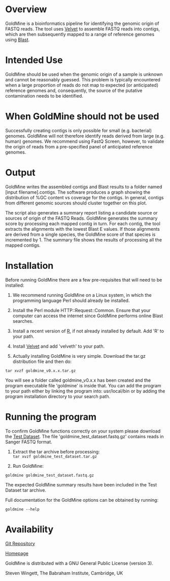 # Overview
GoldMine is a bioinformatics pipeline for identifying the genomic origin of FASTQ reads.  The tool uses [Velvet](https://www.ebi.ac.uk/~zerbino/velvet/) to assemble FASTQ reads into contigs, which are then subsequently mapped to a range of reference genomes using [Blast](https://blast.ncbi.nlm.nih.gov/Blast.cgi).


# Intended Use
GoldMine should be used when the genomic origin of a sample is unknown and cannot be reasonably guessed.  This problem is typically encountered when a large proportion of reads do not map to expected (or anticipated) reference genomes and, consequently, the source of the putative contamination needs to be identified.


# When GoldMine should not be used
Successfully creating contigs is only possible for small (e.g. bacterial) genomes.  GoldMine will not therefore identify reads derived from large (e.g. human) genomes.  We recommend using FastQ Screen, however, to validate the origin of reads from a pre-specified panel of anticipated reference genomes. 


# Output
GoldMine writes the assembled contigs and Blast results to a folder named [input filename].contigs.  The software produces a graph showing the distribution of %GC content vs coverage for the contigs.  In general, contigs from different genomic sources should cluster together on this plot. 

The script also generates a summary report listing a candidate source or sources of origin of the FASTQ Reads.  GoldMine generates the summary score by processing each mapped contig in turn.  For each contig, the tool extracts the alignments with the lowest Blast E values.  If those alignments are derived from a single species, the GoldMine score of that species is incremented by 1.  The summary file shows the results of processing all the mapped contigs.  


# Installation
Before running GoldMine there are a few pre-requisites that will need to be installed:

1. We recommend running GoldMine on a Linux system, in which the programming language Perl should already be installed.

2. Install the Perl module HTTP::Request::Common.  Ensure that your computer can access the internet since GoldMine performs online Blast searches.

3. Install a recent version of [R](https://www.r-project.org), if not already installed by default.  Add 'R' to your path.

4. Install [Velvet](https://www.ebi.ac.uk/~zerbino/velvet) and add 'velveth' to your path.

5. Actually installing GoldMine is very simple. Download the tar.gz distribution file and then do:

  `tar xvzf goldmine_v0.x.x.tar.gz`

 You will see a folder called goldmine_v0.x.x has been created and the program executable file 'goldmine' is inside that. You can add the program to your path either by linking the program into: usr/local/bin or by adding the program installation directory to your search path.


# Running the program
To confirm GoldMine functions correctly on your system please download the [Test Dataset](https://www.bioinformatics.babraham.ac.uk/projects/goldmine/goldmine_test_dataset.tar.gz). The file 'goldmine_test_dataset.fastq.gz' contains reads in Sanger FASTQ format.

1. Extract the tar archive before processing:  
   `tar xvzf goldmine_test_dataset.tar.gz`

2. Run GoldMine:

 `goldmine goldmine_test_dataset.fastq.gz`

 The expected GoldMine summary results have been included in the Test Dataset tar archive.

Full documentation for the GoldMine options can be obtained by running:

`goldmine --help`


# Availability
[Git Repository](https://github.com/StevenWingett/GoldMine.git)

[Homepage](https://stevenwingett.github.io/GoldMine)

GoldMine is distributed with a GNU General Public License (version 3).  

Steven Wingett, The Babraham Institute, Cambridge, UK
